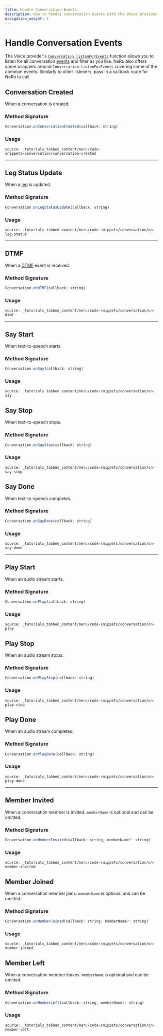 ```yaml
---
title: Handle Conversation Events
description: How to handle conversation events with the Voice provider
navigation_weight: 5
---
```


# Handle Conversation Events

The Voice provider's [`Conversation.listenForEvents`](/neru/code-snippets/voice-provider/voice-provider-conversation/listen-events) function allows you to listen for all conversation [events](/conversation/concepts/event) and filter as you like. NeRu also offers some wrappers around `Conversation.listenForEvents` covering some of the common events. Similarly to other listeners, pass in a callback route for NeRu to call.

## Conversation Created

When a conversation is created.

### Method Signature
```javascript
Conversation.onConversationCreated(callback: string)
```

### Usage

```tabbed_content
source: _tutorials_tabbed_content/neru/code-snippets/conversation/conversation-created
```

---
## Leg Status Update

When a [leg](/conversation/concepts/leg) is updated.

### Method Signature
```javascript
Conversation.onLegStatusUpdate(callback: string)
```

### Usage

```tabbed_content
source: _tutorials_tabbed_content/neru/code-snippets/conversation/on-leg-status
```

---
## DTMF

When a [DTMF](/voice/voice-api/guides/dtmf) event is received.

### Method Signature
```javascript
Conversation.onDTMF(callback: string)
```

### Usage

```tabbed_content
source: _tutorials_tabbed_content/neru/code-snippets/conversation/on-dtmf
```

---
## Say Start

When text-to-speech starts.

### Method Signature
```javascript
Conversation.onSay(callback: string)
```

### Usage

```tabbed_content
source: _tutorials_tabbed_content/neru/code-snippets/conversation/on-say
```

## Say Stop

When text-to-speech stops.

### Method Signature
```javascript
Conversation.onSayStop(callback: string)
```

### Usage

```tabbed_content
source: _tutorials_tabbed_content/neru/code-snippets/conversation/on-say-stop
```

## Say Done

When text-to-speech completes.

### Method Signature
```javascript
Conversation.onSayDone(callback: string)
```

### Usage

```tabbed_content
source: _tutorials_tabbed_content/neru/code-snippets/conversation/on-say-done
```

---
## Play Start

When an audio stream starts.

### Method Signature
```javascript
Conversation.onPlay(callback: string)
```

### Usage

```tabbed_content
source: _tutorials_tabbed_content/neru/code-snippets/conversation/on-play
```

## Play Stop

When an audio stream stops.

### Method Signature
```javascript
Conversation.onPlayStop(callback: string)
```

### Usage

```tabbed_content
source: _tutorials_tabbed_content/neru/code-snippets/conversation/on-play-stop
```

## Play Done

When an audio stream completes.

### Method Signature
```javascript
Conversation.onPlayDone(callback: string)
```

### Usage

```tabbed_content
source: _tutorials_tabbed_content/neru/code-snippets/conversation/on-play-done
```

---
## Member Invited

When a conversation member is invited. `memberName` is optional and can be omitted.

### Method Signature
```javascript
Conversation.onMemberInvited(callback: string, memberName?: string)
```

### Usage

```tabbed_content
source: _tutorials_tabbed_content/neru/code-snippets/conversation/on-member-invited
```

## Member Joined

When a conversation member joins. `memberName` is optional and can be omitted.

### Method Signature
```javascript
Conversation.onMemberJoined(callback: string, memberName?: string)
```

### Usage

```tabbed_content
source: _tutorials_tabbed_content/neru/code-snippets/conversation/on-member-joined
```

## Member Left

When a conversation member leaves. `memberName` is optional and can be omitted.

### Method Signature
```javascript
Conversation.onMemberLeft(callback: string, memberName?: string)
```

### Usage

```tabbed_content
source: _tutorials_tabbed_content/neru/code-snippets/conversation/on-member-left
```